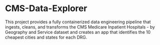 # CMS-Data-Explorer
This project provides a fully containerized data engineering pipeline that ingests, cleans, and transforms the CMS Medicare Inpatient Hospitals - by Geography and Service dataset and creates an app that identifies the 10 cheapest cities and states for each DRG.
